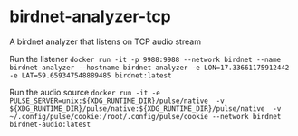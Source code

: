 # birdnet-analyzer-tcp
A birdnet analyzer that listens on TCP audio stream


Run the listener
```docker run -it -p 9988:9988 --network birdnet --name birdnet-analyzer --hostname birdnet-analyzer -e LON=17.33661175912442 -e LAT=59.659347548889485 birdnet:latest```

Run the audio source
```docker run -it -e PULSE_SERVER=unix:${XDG_RUNTIME_DIR}/pulse/native  -v ${XDG_RUNTIME_DIR}/pulse/native:${XDG_RUNTIME_DIR}/pulse/native  -v ~/.config/pulse/cookie:/root/.config/pulse/cookie --network birdnet birdnet-audio:latest```

